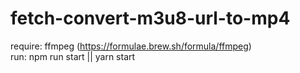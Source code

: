 # fetch-convert-m3u8-url-to-mp4
require: ffmpeg (https://formulae.brew.sh/formula/ffmpeg)  
run: npm run start || yarn start
